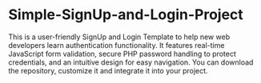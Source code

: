 # Simple-SignUp-and-Login-Project
This is a user-friendly SignUp and Login Template to help new web developers learn authentication functionality. It features real-time JavaScript form validation, secure PHP password handling to protect credentials, and an intuitive design for easy navigation. You can download the repository, customize it and integrate it into your project.
